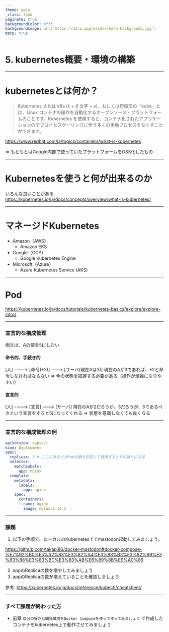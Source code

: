 ```yaml
---
theme: gaia
_class: lead
paginate: true
backgroundColor: #fff
backgroundImage: url('https://marp.app/assets/hero-background.jpg')
marp: true
---
```


# 5. kubernetes概要・環境の構築

---

# kubernetesとは何か？

> Kubernetes または k8s (k + 8 文字 + s)、もしくは短縮形の「kube」とは、Linux コンテナの操作を自動化するオープンソース・プラットフォームのことです。Kubernetes を使用すると、コンテナ化されたアプリケーションのデプロイとスケーリングに伴う多くの手動プロセスをなくすことができます。

https://www.redhat.com/ja/topics/containers/what-is-kubernetes

=> もともとはGoogle内部で使っていたプラットフォームをOSS化したもの

---

# Kubernetesを使うと何が出来るのか

いろんな良いことがある
https://kubernetes.io/ja/docs/concepts/overview/what-is-kubernetes/

---

# マネージドKubernetes
* Amazon（AWS）
  * Amazon EKS
* Google（GCP）
  * Google Kubernetes Engine
* Microsoft（Azure）
  * Azure Kubernetes Service (AKS)

---

# Pod

https://kubernetes.io/ja/docs/tutorials/kubernetes-basics/explore/explore-intro/

---

### 宣言的な構成管理

例えば、Aの値を5にしたい

#### 命令的、手続き的
[人] ----> [命令(+2)] ---> [サーバ(現在Aは3)]
現在のAが3であれば、+2と命令しなければならない
=> 今の状態を把握する必要がある（操作が煩雑になりやすい）

#### 宣言的
[人] ----> [宣言] ---> [サーバ]
現在のAが2だろうが、3だろうが、5であるべきという宣言をすると5になってくれる => 状態を意識しなくても良くなる

---

### 宣言的な構成管理の例

```yaml
apiVersion: apps/v1
kind: Deployment
spec:
  replicas: 3 # ここにあるべきPodの数を記述して適用するとその通りになる
  selector:
    matchLabels:
      app: nginx
  template:
    metadata:
      labels:
        app: nginx
    spec:
      containers:
      - name: nginx
        image: nginx:1.14.2
```

---

### 課題

1. 以下の手順で、ローカルのKubernetes上でmastodon起動してみましょう。

https://github.com/takapi86/docker-mastodon#docker-compose-%E7%92%B0%E5%A2%83%E3%82%A4%E3%83%B3%E3%82%B9%E3%83%88%E3%83%BC%E3%83%AB%E6%89%8B%E9%A0%86

2. appのReplicaの数を増やしてみましょう
3. appのReplicaの数が増えていることを確認しましょう

参考:
https://kubernetes.io/ja/docs/reference/kubectl/cheatsheet/

---

### すべて課題が終わった方
* 前章 `自分の好きな開発環境をDocker Composeを使って作ってみましょう` で作成したコンテナをkubernetes上で動作させてみましょう
